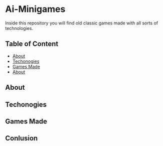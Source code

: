 # Ai-Minigames

Inside this repository you will find old classic games made with all sorts of technologies.

## Table of Content

- [About](#about)
- [Techonogies](#techonogies)
- [Games Made](#games-made)
- [About](#conlusion)

## About

## Techonogies

## Games Made

## Conlusion
